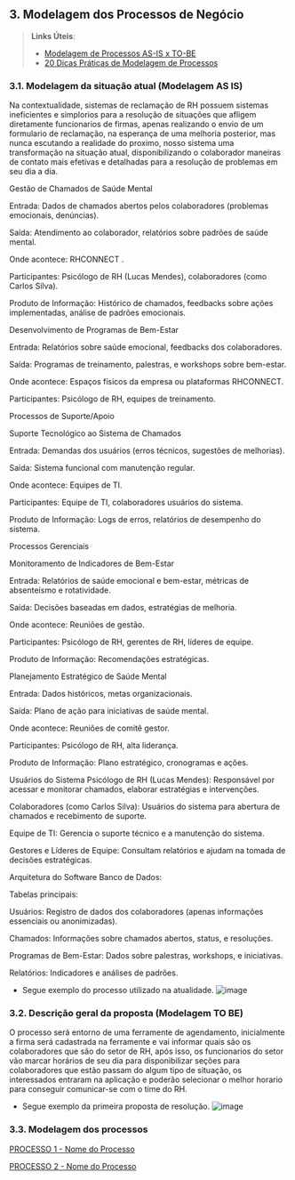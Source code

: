 ## 3. Modelagem dos Processos de Negócio


> **Links Úteis**:
> - [Modelagem de Processos AS-IS x TO-BE](https://dheka.com.br/modelagem-as-is-to-be/)
> - [20 Dicas Práticas de Modelagem de Processos](https://dheka.com.br/20-dicas-praticas-de-modelagem-de-processos/)

### 3.1. Modelagem da situação atual (Modelagem AS IS)

Na contextualidade, sistemas de reclamação de RH possuem sistemas ineficientes e simplorios para a resolução de situações que afligem diretamente funcionarios de firmas, apenas realizando o envio de um formulario de reclamação, na esperança de uma melhoria posterior, mas nunca escutando a realidade do proximo, nosso sistema uma transformação na situação atual, disponibilizando o colaborador maneiras de contato mais efetivas e detalhadas para a resolução de problemas em seu dia a dia.

Gestão de Chamados de Saúde Mental

Entrada: Dados de chamados abertos pelos colaboradores (problemas emocionais, denúncias).

Saída: Atendimento ao colaborador, relatórios sobre padrões de saúde mental.

Onde acontece:  RHCONNECT .

Participantes: Psicólogo de RH (Lucas Mendes), colaboradores (como Carlos Silva).

Produto de Informação: Histórico de chamados, feedbacks sobre ações implementadas, análise de padrões emocionais.

Desenvolvimento de Programas de Bem-Estar

Entrada: Relatórios sobre saúde emocional, feedbacks dos colaboradores.

Saída: Programas de treinamento, palestras, e workshops sobre bem-estar.

Onde acontece: Espaços físicos da empresa ou plataformas RHCONNECT.

Participantes: Psicólogo de RH, equipes de treinamento.

Processos de Suporte/Apoio

Suporte Tecnológico ao Sistema de Chamados

Entrada: Demandas dos usuários (erros técnicos, sugestões de melhorias).

Saída: Sistema funcional com manutenção regular.

Onde acontece: Equipes de TI.

Participantes: Equipe de TI, colaboradores usuários do sistema.

Produto de Informação: Logs de erros, relatórios de desempenho do sistema.

Processos Gerenciais

Monitoramento de Indicadores de Bem-Estar

Entrada: Relatórios de saúde emocional e bem-estar, métricas de absenteísmo e rotatividade.

Saída: Decisões baseadas em dados, estratégias de melhoria.

Onde acontece: Reuniões de gestão.

Participantes: Psicólogo de RH, gerentes de RH, líderes de equipe.

Produto de Informação: Recomendações estratégicas.

Planejamento Estratégico de Saúde Mental

Entrada: Dados históricos, metas organizacionais.

Saída: Plano de ação para iniciativas de saúde mental.

Onde acontece: Reuniões de comitê gestor.

Participantes: Psicólogo de RH, alta liderança.

Produto de Informação: Plano estratégico, cronogramas e ações.

Usuários do Sistema
Psicólogo de RH (Lucas Mendes): Responsável por acessar e monitorar chamados, elaborar estratégias e intervenções.

Colaboradores (como Carlos Silva): Usuários do sistema para abertura de chamados e recebimento de suporte.

Equipe de TI: Gerencia o suporte técnico e a manutenção do sistema.

Gestores e Líderes de Equipe: Consultam relatórios e ajudam na tomada de decisões estratégicas.

Arquitetura do Software
Banco de Dados:

Tabelas principais:

Usuários: Registro de dados dos colaboradores (apenas informações essenciais ou anonimizadas).

Chamados: Informações sobre chamados abertos, status, e resoluções.

Programas de Bem-Estar: Dados sobre palestras, workshops, e iniciativas.

Relatórios: Indicadores e análises de padrões.

- Segue exemplo do processo utilizado na atualidade.
![image](https://github.com/user-attachments/assets/571d5a46-930e-4309-80d4-38eec54809a6)

### 3.2. Descrição geral da proposta (Modelagem TO BE)

O processo será entorno de uma ferramente de agendamento, inicialmente a firma será cadastrada na ferramente e vai informar quais são os colaboradores que são do setor de RH, após isso, os funcionarios do setor vão marcar horários de seu dia para disponibilizar seções para colaboradores que estão passam do algum tipo de situação, os interessados entraram na aplicação e poderão selecionar o melhor horario para conseguir comunicar-se com o time do RH.

- Segue exemplo da primeira proposta de resolução.
![image](https://github.com/user-attachments/assets/0cea4a50-77dd-4efd-9653-ba1b5400903b)

### 3.3. Modelagem dos processos

[PROCESSO 1 - Nome do Processo](./processos/processo-1-nome-do-processo.md "Detalhamento do Processo 1.")

[PROCESSO 2 - Nome do Processo](./processos/processo-2-nome-do-processo.md "Detalhamento do Processo 2.")
